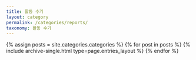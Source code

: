 ```yaml
---
title: 활동 수기
layout: category
permalink: /categories/reports/
taxonomy: 활동 수기
---
```


{% assign posts = site.categories.categories %}
 {% for post in posts %} {% include archive-single.html type=page.entries_layout %} {% endfor %}